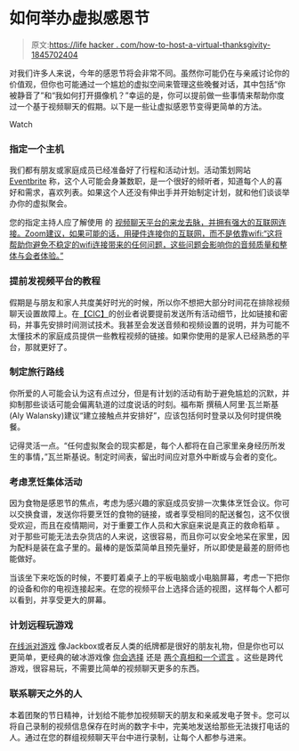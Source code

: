# 如何举办虚拟感恩节

> 原文:[https://life hacker . com/how-to-host-a-virtual-thanksgivity-1845702404](https://lifehacker.com/how-to-host-a-virtual-thanksgiving-1845702404)

对我们许多人来说，今年的感恩节将会非常不同。虽然你可能仍在与亲戚讨论你的价值观，但你也可能通过一个尴尬的虚拟空间来管理这些晚餐对话，其中包括“你被静音了”和“我如何打开摄像机？”幸运的是，你可以提前做一些事情来帮助你度过一个基于视频聊天的假期。以下是一些让虚拟感恩节变得更简单的方法。

Watch

### 指定一个主机

我们都有朋友或家庭成员已经准备好了行程和活动计划。活动策划网站 [Eventbrite](https://www.eventbrite.com/blog/the-top-10-qualities-of-successful-event-managers-ds00/) 称，这个人可能会身兼数职，是一个很好的倾听者，知道每个人的喜好和需求，喜欢列表。如果这个人还没有伸出手并开始制定计划，就和他们谈谈举办你的虚拟聚会。

您的指定主持人应了解使用 的 [视频聊天平台的来龙去脉，并拥有强大的互联网连接。Zoom建议，如果可能的话，用硬件连接你的互联网，而不是依靠wifi:“这将帮助你避免不稳定的wifi连接带来的任何问题，这些问题会影响你的音频质量和整体与会者体验。”](https://zapier.com/blog/best-video-conferencing-apps/)

### 提前发视频平台的教程

假期是与朋友和家人共度美好时光的时候，所以你不想把大部分时间花在排除视频聊天设置故障上。在[【CIC】](https://cic.com/blogpost/2020/7/30/prepare-for-your-virtual-event-how-to-avoid-common-tech-pitfalls)的创业者说要提前发送所有活动细节，比如链接和密码，并事先安排时间测试技术。我甚至会发送音频和视频设置的说明，并为可能不太懂技术的家庭成员提供一些教程视频的链接。如果你使用的是家人已经熟悉的平台，那就更好了。

### 制定旅行路线

你所爱的人可能会认为这有点过分，但是有计划的活动有助于避免尴尬的沉默，并抑制那些谈话可能会偏离轨道的过度说话的时刻。福布斯 撰稿人阿里·瓦兰斯基(Aly Walansky)建议“建立接触点并安排好”，应该包括何时登录以及何时提供晚餐。

记得灵活一点。“任何虚拟聚会的现实都是，每个人都将在自己家里亲身经历所发生的事情，”瓦兰斯基说。制定时间表，留出时间应对意外中断或与会者的变化。

### 考虑烹饪集体活动

因为食物是感恩节的焦点，考虑为感兴趣的家庭成员安排一次集体烹饪会议。你可以交换食谱，发送你将要烹饪的食物的链接，或者享受相同的配送餐包，这不仅很受欢迎，而且在疫情期间，对于重要工作人员和大家庭来说是真正的救命稻草 。对于那些可能无法去杂货店的人来说，这很容易，而且你可以安全地呆在家里，因为配料是装在盒子里的。最棒的是饭菜简单且预先量好，所以即使是最差的厨师也能做好。

当该坐下来吃饭的时候，不要盯着桌子上的平板电脑或小电脑屏幕，考虑一下把你的设备和你的电视连接起来。在您的视频平台上选择合适的视图，这样每个人都可以看到，并享受更大的屏幕。

### 计划远程玩游戏

[在线派对游戏](https://lifehacker.com/you-can-play-these-games-online-with-friends-1842347093) 像Jackbox或者反人类的纸牌都是很好的朋友礼物，但是你也可以更简单，更经典的破冰游戏像 [你会选择](https://conversationstartersworld.com/would-you-rather-questions/) 还是 [两个真相和一个谎言](https://blog.prepscholar.com/two-truths-and-a-lie-good-lies#:~:text=To%20play%2C%20everyone%20sits%20or,which%20statement%20is%20the%20lie.) 。这些是跨代游戏，很容易玩，不需要比简单的视频聊天更多的东西。

### 联系聊天之外的人

本着团聚的节日精神，计划给不能参加视频聊天的朋友和亲戚发电子贺卡。您可以将自己录制的视频信息保存在时尚的数字卡中，完美地发送给那些无法拨打电话的人。通过在您的群组视频聊天平台中进行录制，让每个人都参与进来。